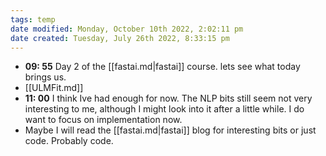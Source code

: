 ```yaml
---
tags: temp
date modified: Monday, October 10th 2022, 2:02:11 pm
date created: Tuesday, July 26th 2022, 8:33:15 pm
---
```

- **09: 55** Day 2 of the [[fastai.md|fastai]] course. lets see what today brings us.
- [[ULMFit.md]]
- **11: 00** I think Ive had enough for now. The NLP bits still seem not very interesting to me, although I might look into it after a little while. I do want to focus on implementation now.
- Maybe I will read the [[fastai.md|fastai]] blog for interesting bits or just code. Probably code.



